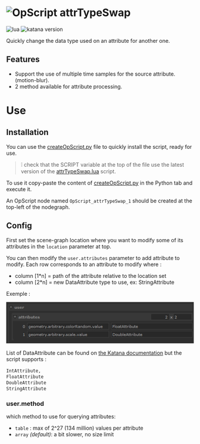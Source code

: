 # ![OpScript](https://img.shields.io/badge/OpScript-4f4f4f?labelColor=blueviolet) attrTypeSwap

![lua](https://img.shields.io/badge/Lua-any-4f4f4f?labelColor=000090&logo=lua&logoColor=white)
![katana version](https://img.shields.io/badge/Katana-any-4f4f4f?labelColor=111111&logo=katana&logoColor=FCB123)

Quickly change the data type used on an attribute for another one.

## Features

- Support the use of multiple time samples for the source attribute. (motion-blur).
- 2 method available for attribute processing.

# Use

## Installation

You can use the [createOpScript.py](createOpScript.py) file to quickly 
install the script, ready for use.

> ❕ check that the SCRIPT variable at the top of the file use the latest version
> of the [attrTypeSwap.lua](attrTypeSwap.lua) script.

To use it copy-paste the content of [createOpScript.py](createOpScript.py)
in the Python tab and execute it.

An OpScript node named `OpScript_attrTypeSwap_1` should be created at the top-left 
of the nodegraph.

## Config

First set the scene-graph location where you want to modify some of its attributes
in the `location` parameter at top.

You can then modify the `user.attributes` parameter to add attribute to modify.
Each row corresponds to an attribute to modify where :

- column [1*n] = path of the attribute relative to the location set 
- column [2*n] = new DataAttribute type to use, ex: StringAttribute

Exemple : 

![opscript interface screenshot](doc-attributes.png)

List of DataAttribute can be found on
[the Katana documentation](https://learn.foundry.com/katana/5.0/dev-guide/OpsAndOpScript/Attributes/OpScript.html#IntAttribute)
but the script supports :

```
IntAttribute,
FloatAttribute
DoubleAttribute
StringAttribute
```

### user.method

which method to use for querying attributes:
- `table` : max of 2^27 (134 million) values per attribute
- `array` _(default)_: a bit slower, no size limit 

